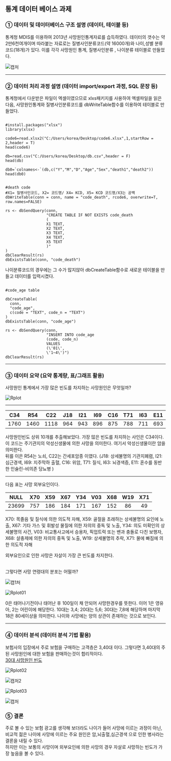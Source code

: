 ## 통계 데이터 베이스 과제

### ① 데이터 및 데이터베이스 구조 설명 (데이터, 테이블 등)
통계청 MDIS를 이용하여 2013년 사망원인통계자료를 습득하였다. 데이터의 갯수는 약 2만6천여개이며 따라붙는 자료로는 질병사인분류코드(약 16000개)와 나이,성별 분류코드(18개)가 있다. 이를 각각 사망원인 통계, 질병사인분류 , 나이분류 테이블로 만들었다.<br>

![캡처](https://user-images.githubusercontent.com/49007889/59583206-8e584100-9115-11e9-8383-7bd4f751d1b9.PNG)

---------------------


### ② 데이터 처리 과정 설명 (데이터 import/export 과정, SQL 문장 등)

통계청에서 다운받은 파일이 엑셀이였으므로 xlxs패키지를 사용하여 엑셀파일을 읽은 다음, 사망원인통계와 질병사인분류코드를 dbWriteTable함수를 이용하여 테이블로 만들었다. <br>
<pre><code>
#install.packages("xlsx")
library(xlsx)

code6=read.xlsx2("C:/Users/korea/Desktop/code6.xlsx",1,startRow = 2,header = T)
head(code6)

db=read.csv("C:/Users/korea/Desktop/db.csv",header = F)
head(db)

db0=`colnames<-`(db,c("Y","M","D","Age","Sex","death1","death2"))
head(db0)
</code></pre>

<pre><code>
#death code
#X1= 질병사인코드, X2= 코드명/ X4= KCD, X5= KCD 코드명/X3는 공백
dbWriteTable(conn = conn, name = "code_death", rcode6, overwrite=T, row.names=FALSE)

rs <- dbSendQuery(conn,
                  "CREATE TABLE IF NOT EXISTS code_death 
                  (
                  X1 TEXT,
                  X2 TEXT,
                  X3 TEXT,
                  X4 TEXT, 
                  X5 TEXT 
                  )"
)
dbClearResult(rs)
dbExistsTable(conn, "code_death")
</code></pre>
나이분류코드의 경우에는 그 수가 많지않아 dbCreateTable함수로 새로운 테이블을 만들고 데이터를 입력시켰다.
<pre><code>
#code_age table

dbCreateTable(
  conn,
  "code_age",
  c(code = "TEXT", code_n = "TEXT")
)
dbExistsTable(conn, "code_age")

rs <- dbSendQuery(conn,
                  "INSERT INTO code_age
                  (code, code_n)
                  VALUES
                  (\'01\',
                  \'1~4\')")
dbClearResult(rs)
</code></pre>
----------------------

### ③ 데이터 요약 (요약 통계량, 표/그래프 활용)
사망원인 통계에서 가장 많은 빈도를 차지하는 사망원인은 무엇일까?

![Rplot](https://user-images.githubusercontent.com/49007889/59585346-3a505b00-911b-11e9-80ba-334eda3291ba.png)

-----------------

|C34  | R54  | C22 | J18 | I21 | I69 | C16 | T71 | I63 | E11 |
|-----|:----:|:---:|:---:|:---:|:---:|:---:|:---:|:---:|:---:|
|1760 | 1460 | 1118| 964 | 943 | 896 | 875 | 788 | 711 | 693 |

사망원인빈도 상위 10개를 추출해보았다. 가장 많은 빈도를 차지하는 사인은 C34이다. 이 코드는 주기관지의 악성신생물에 의한 사망을 의미한다. 여기서 악성신생물이란 암을 의미한다.<br>
뒤를 이은 R54는 노쇠, C22는 간세포암종 이였다. (J18: 상세불명의 기관지폐렴, I21: 심근경색, I69: 지주막하 출혈, C16: 위암, T71: 질식, I63: 뇌경색증, E11: 혼수를 동반한 인슐린-비의존 당뇨병 )
<br>

--------------------
다음 표는 사망 외부요인이다.

|NULL | X70  | X59 | X67 | Y34 | V03 | X68 | W19 | X71 |
|-----|:----:|:---:|:---:|:---:|:---:|:---:|:---:|:---:|
|23699| 757  | 186 | 184 | 171 | 167 | 152 | 86  | 49  |

<p>X70: 목졸음 및 질식에 의한 의도적 자해, X59: 골절을 초래하는 상세불명의 요인에 노출, X67: 기타 가스 및 휘발성 물질에 의한 자의의 중독 및 노출, Y34: 의도 미확인의 상세불명의 사건, V03: 비교통사고에서 승용차, 픽업트럭 또는 밴과 충돌로 다친 보행자, X68: 살충제에 의한 자의의 중독 및 노출, W19: 상세불명의 추락, X71: 물에 빠짐에 의한 의도적 자해</p>
<p>외부요인으로 인한 사망은 자살이 가장 큰 빈도를 차지한다.</p>

<br>
그렇다면 사망 연령대의 분포는 어떨까?<br>

![캡1처](https://user-images.githubusercontent.com/49007889/59586853-cfa11e80-911e-11e9-9b5c-cfdcb30bf169.PNG)

![Rplot01](https://user-images.githubusercontent.com/49007889/59586856-d2037880-911e-11e9-86fc-bd9f8a7fef90.png)

0은 태어나기전이나 태어난 후 100일이 채 안되어 사망한경우를 뜻한다. 이어 1은 영유아, 2는 어린이에 해당한다. 10대는 3,4; 20대는 5,6; 30대는 7,8에 해당하며 마지막 18은 80세이상을 의미한다. 나이와 사망에는 양의 상관이 존재하는 것으로 보인다.

-----------------------

### ④ 데이터 분석 (데이터 분석 기법 활용)
보험사의 입장에서 주로 보험을 구매하는 고객층은 3,40대 이다. 그렇다면 3,40대의 주된 사망원인에 대한 보험을 판매하는것이 합리적이다.<br>
<u>30대 사망원인 빈도</u>

![Rplot02](https://user-images.githubusercontent.com/49007889/59590349-d0d64980-9126-11e9-9869-bb7603662282.png)

![캡처2](https://user-images.githubusercontent.com/49007889/59590358-d59afd80-9126-11e9-9828-843a8928601d.PNG)




![Rplot03](https://user-images.githubusercontent.com/49007889/59590350-d2077680-9126-11e9-96e6-b99ad8630ff3.png)

![캡처](https://user-images.githubusercontent.com/49007889/59590360-d6cc2a80-9126-11e9-8388-ada3ea659eff.PNG)



### ⑤ 결론
주로 볼 수 있는 보험 광고를 생각해 보더라도 나이가 들어 사망에 이르는 과정이 아닌, 비교적 젊은 나이에 사망에 이르는 주요 원인은 암,뇌출혈,심근경색 으로 인한 병사라는 결론을 내릴 수 있다.<br>
하지만 이는 보통의 사망이며 외부요인에 의한 사망의 경우 자살로 사망하는 빈도가 가장 높음을 볼 수 있다. 
